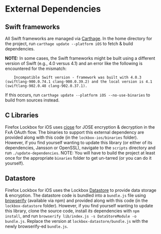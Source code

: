 # External Dependencies

## Swift frameworks

All Swift frameworks are managed via [Carthage](https://github.com/carthage/carthage). In the home directory for the project, run `carthage update --platform iOS` to fetch & build dependencies.

**NOTE:**  In some cases, the Swift frameworks might be built using a different version of Swift (e.g., 4.0 versus 4.1) and an error like the following is encountered for the mismatch:

```
	Incompatible Swift version - framework was built with 4.0.3 (swiftlang-900.0.74.1 clang-900.0.39.2) and the local version is 4.1 (swiftlang-902.0.48 clang-902.0.37.1).
```

If this occurs, run `carthage update --platform iOS --no-use-binaries` to build from sources instead.

## C Libraries

Firefox Lockbox for iOS uses [cjose](https://github.com/cisco/cjose) for JOSE encryption & decryption in the FxA OAuth flow. The binaries to support this external dependency are provided along with this code (in the `lockbox-ios/binaries` folder). However, if you find yourself wanting to update this library (or either of its dependencies, Jansson or OpenSSL), navigate to the `scripts` directory and run `./update-dependencies`. NOTE: You will have to build the project at least once for the appropriate `binaries` folder to get un-tarred (or you can do it yourself).

## Datastore

Firefox Lockbox for iOS uses the Lockbox [Datastore](https://github.com/mozilla-lockbox/lockbox-datastore) to provide data storage & encryption. The datastore code is bundled into a `bundle.js` file using [browserify](http://browserify.org/) (available via npm) and provided along with this code (in the `lockbox-datastore` folder). However, if you find yourself wanting to update this library, clone the source code, install *its* dependencies with `npm install`, and run `browserify lib/index.js -s DataStoreModule -o bundle.js`. Replace the version at `lockbox-datastore/bundle.js` with the newly browserify-ed `bundle.js`.
